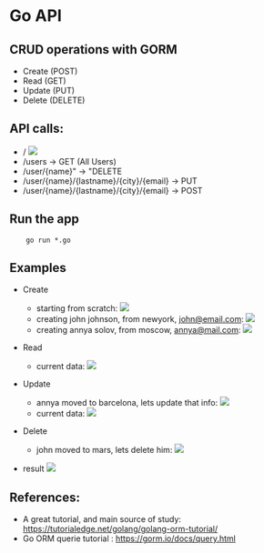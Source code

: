 # Go API 

## CRUD operations with GORM

- Create (POST)
- Read (GET)
- Update (PUT)
- Delete (DELETE)

## API calls:
-   / 
![](images/homepic.jpeg)
- 	/users -> GET (All Users)
-	/user/{name}" -> "DELETE
-	/user/{name}/{lastname}/{city}/{email} -> PUT
-	/user/{name}/{lastname}/{city}/{email} -> POST

## Run the app

        go run *.go

## Examples

- Create
    - starting from scratch:
![](images/1.jpeg)
    - creating john johnson, from newyork, john@email.com:
![](images/2.jpeg)
    - creating annya solov, from moscow, annya@mail.com:
![](images/3.jpeg)

- Read
    - current data:
![](images/4.jpeg)

- Update
    - annya moved to barcelona, lets update that info:
![](images/5.jpeg)
    - current data:
![](images/6.jpeg)

- Delete
    - john moved to mars, lets delete him:
![](images/7.jpeg)

- result
![](images/8.jpeg)

## References:
- A great tutorial, and main source of study: https://tutorialedge.net/golang/golang-orm-tutorial/
- Go ORM querie tutorial : https://gorm.io/docs/query.html

